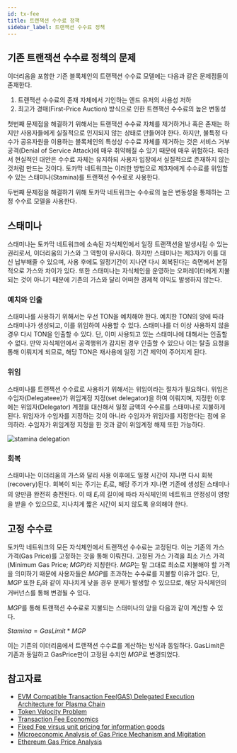 ```yaml
---
id: tx-fee
title: 트랜잭션 수수료 정책
sidebar_label: 트랜잭션 수수료 정책
---
```



## 기존 트랜잭션 수수료 정책의 문제

이더리움을 포함한 기존 블록체인의 트랜잭션 수수료 모델에는 다음과 같은 문제점들이 존재한다.

1. 트랜잭션 수수료의 존재 자체에서 기인하는 엔드 유저의 사용성 저하
2. 최고가 경매(First-Price Auction) 방식으로 인한 트랜잭션 수수료의 높은 변동성


첫번째 문제점을 해결하기 위해서는 트랜잭션 수수료 자체를 제거하거나 혹은 존재는 하지만 사용자들에게 실질적으로 인지되지 않는 상태로 만들어야 한다. 하지만, 불특정 다수가 공유자원을 이용하는 블록체인의 특성상 수수료 자체를 제거하는 것은 서비스 거부 공격(Denial of Service Attack)에 매우 취약해질 수 있기 때문에 매우 위험하다. 따라서 현실적인 대안은 수수료 자체는 유지하되 사용자 입장에서 실질적으로 존재하지 않는 것처럼 만드는 것이다. 토카막 네트워크는 이러한 방법으로 제3자에게 수수료를 위임할 수 있는 스태미나(Stamina)를 트랜잭션 수수료로 사용한다.

두번째 문제점을 해결하기 위해 토카막 네트워크는 수수료의 높은 변동성을 통제하는 고정 수수료 모델을 사용한다.

## 스태미나
스태미나는 토카막 네트워크에 소속된 자식체인에서 일정 트랜잭션을 발생시킬 수 있는 권리로서, 이더리움의 가스와 그 역할이 유사하다. 하지만 스태미나는 제3자가 이를 대신 납부해줄 수 있으며, 사용 후에도 일정기간이 지나면 다시 회복된다는 측면에서 본질적으로 가스와 차이가 있다. 또한 스태미나는 자식체인을 운영하는 오퍼레이터에게 지불되는 것이 아니기 때문에 기존의 가스와 달리 어떠한 경제적 이익도 발생하지 않는다.


### 예치와 인출
스태미나를 사용하기 위해서는 우선 TON을 예치해야 한다. 예치한 TON의 양에 따라 스태미나가 생성되고, 이를 위임하여 사용할 수 있다. 스태미나를 더 이상 사용하지 않을 경우 다시 TON을 인출할 수 있다. 단, 이미 사용되고 있는 스태미나에 대해서는 인출할 수 없다. 만약 자식체인에서 공격행위가 감지된 경우 인출할 수 있으나 이는 탈출 요청을 통해 이뤄지게 되므로, 해당 TON은 재사용에 일정 기간 제약이 주어지게 된다.


### 위임
스태미나를 트랜잭션 수수료로 사용하기 위해서는 위임이라는 절차가 필요하다. 위임은 수임자(Delegateee)가 위임계정 지정(set delegator)을 하여 이뤄지며, 지정한 이후에는 위임자(Delegator) 계정을 대신해서 일정 금액의 수수료를 스태미나로 지불하게 된다. 위임자가 수임자를 지정하는 것이 아니라 수임자가 위임자를 지정한다는 점에 유의하라. 수임자가 위임계정 지정을 한 것과 같이 위임계정 해제 또한 가능하다.


![stamina delegation](assets/learn_economics_stamina_delegation.png)

### 회복
스태미나는 이더리움의 가스와 달리 사용 이후에도 일정 시간이 지나면 다시 회복(recovery)된다. 회복이 되는 주기는 $E_{r}$로, 해당 주기가 지나면 기존에 생성된 스태미나의 양만큼 완전히 충전된다. 이 때 $E_{r}$의 길이에 따라 자식체인의 네트워크 안정성이 영향을 받을 수 있으므로, 지나치게 짧은 시간이 되지 않도록 유의해야 한다.



## 고정 수수료
토카막 네트워크의 모든 자식체인에서 트랜잭션 수수료는 고정된다. 이는 기존의 가스 가격(Gas Price)를 고정하는 것을 통해 이뤄진다. 고정된 가스 가격을 최소 가스 가격(Minimum Gas Price; $MGP$)라 지칭한다. $MGP$는 말 그대로 최소로 지불해야 할 가격을 의미하기 때문에 사용자들은 $MGP$를 초과하는 수수료를 지불할 이유가 없다. 단, $MGP$ 또한 $E_{r}$와 같이 지나치게 낮을 경우 문제가 발생할 수 있으므로, 해당 자식체인의 거버넌스를 통해 변경될 수 있다.

$MGP$를 통해 트랜잭션 수수료로 지불되는 스태미나의 양을 다음과 같이 계산할 수 있다. 

$Stamina= GasLimit * MGP$

이는 기존의 이더리움에서 트랜잭션 수수료를 계산하는 방식과 동일하다. GasLimit은 기존과 동일하고 GasPrice만이 고정된 수치인 $MGP$로 변경되었다.


## 참고자료
- [EVM Compatible Transaction Fee(GAS) Delegated Execution Architecture for Plasma Chain](https://ethresear.ch/t/evm-compatible-transaction-fee-gas-delegated-execution-architecture-for-plasma-chain/3106)
- [Token Velocity Problem](https://www.coindesk.com/blockchain-token-velocity-problem)
- [Transaction Fee Economics](https://vitalik.ca/files/Transaction%20fee%20economics.pdf)
- [Fixed Fee virsus unit pricing for information goods](http://www.dtc.umn.edu/~odlyzko/doc/price.war.pdf)
- [Microeconomic Analysis of Gas Price Mechanism and Migitation](https://hackmd.io/oe-bT8GcRvCc7vBgeOJyLw?both)
- [Ethereum Gas Price Analysis](https://medium.com/onther-tech/ethereum-gas-price-analysis-b70080e2e0d7)



